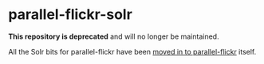parallel-flickr-solr
==

**This repository is deprecated** and will no longer be maintained.

All the Solr bits for parallel-flickr have been [moved in to parallel-flickr](https://github.com/straup/parallel-flickr/tree/master/solr) itself.
